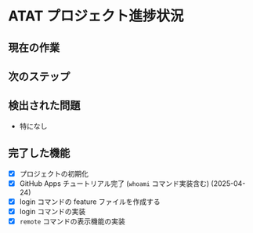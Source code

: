 # ATAT プロジェクト進捗状況

## 現在の作業

## 次のステップ

## 検出された問題
- 特になし

## 完了した機能
- [x] プロジェクトの初期化
- [x] GitHub Apps チュートリアル完了 (`whoami` コマンド実装含む) (2025-04-24)
- [x] login コマンドの feature ファイルを作成する
- [x] login コマンドの実装
- [x] `remote` コマンドの表示機能の実装